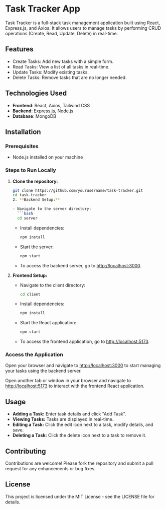 # Task Tracker App

Task Tracker is a full-stack task management application built using React, Express.js, and Axios. It allows users to manage tasks by performing CRUD operations (Create, Read, Update, Delete) in real-time.

## Features

- Create Tasks: Add new tasks with a simple form.
- Read Tasks: View a list of all tasks in real-time.
- Update Tasks: Modify existing tasks.
- Delete Tasks: Remove tasks that are no longer needed.

## Technologies Used

- **Frontend**: React, Axios, Tailwind CSS
- **Backend**: Express.js, Node.js
- **Database**: MongoDB

## Installation

### Prerequisites

- Node.js installed on your machine

### Steps to Run Locally

1. **Clone the repository:**

   ```bash
   git clone https://github.com/yourusername/task-tracker.git
   cd task-tracker
   2. **Backend Setup:**

   - Navigate to the server directory:
     ```bash
     cd server
     ```
   - Install dependencies:
     ```bash
     npm install
     ```
   - Start the server:
     ```bash
     npm start
     ```
   - To access the backend server, go to [http://localhost:3000](http://localhost:3000).

3. **Frontend Setup:**

   - Navigate to the client directory:
     ```bash
     cd client
     ```
   - Install dependencies:
     ```bash
     npm install
     ```
   - Start the React application:
     ```bash
     npm start
     ```
   - To access the frontend application, go to [http://localhost:5173](http://localhost:5173).

### Access the Application

Open your browser and navigate to [http://localhost:3000](http://localhost:3000) to start managing your tasks using the backend server.

Open another tab or window in your browser and navigate to [http://localhost:5173](http://localhost:5173) to interact with the frontend React application.

## Usage

- **Adding a Task:** Enter task details and click "Add Task".
- **Viewing Tasks:** Tasks are displayed in real-time.
- **Editing a Task:** Click the edit icon next to a task, modify details, and save.
- **Deleting a Task:** Click the delete icon next to a task to remove it.

## Contributing

Contributions are welcome! Please fork the repository and submit a pull request for any enhancements or bug fixes.

## License

This project is licensed under the MIT License - see the LICENSE file for details.

